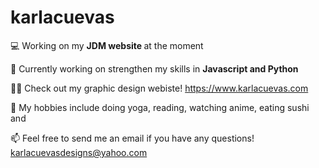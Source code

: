 # karlacuevas

💻 Working on my <strong> JDM website </strong> at the moment

🌻 Currently working on strengthen my skills in <strong> Javascript and Python </strong>

👨‍💻 Check out my graphic design webiste! https://www.karlacuevas.com

🎯 My hobbies include doing yoga, reading, watching anime, eating sushi and 

📫 Feel free to send me an email if you have any questions! karlacuevasdesigns@yahoo.com
